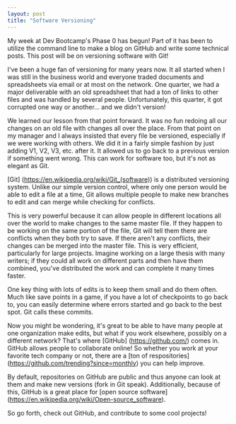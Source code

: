 ```yaml
---
layout: post
title: "Software Versioning"
---
```


My week at Dev Bootcamp's Phase 0 has begun! Part of it has been to utilize the command line to make a blog on GitHub and write some technical posts. This post will be on versioning software with Git!

I've been a huge fan of versioning for many years now. It all started when I was still in the business world and everyone traded documents and spreadsheets via email or at most on the network. One quarter, we had a major deliverable with an old spreadsheet that had a ton of links to other files and was handled by several people. Unfortunately, this quarter, it got corrupted one way or another... and we didn't version!

We learned our lesson from that point forward. It was no fun redoing all our changes on an old file with changes all over the place. From that point on my manager and I always insisted that every file be versioned, especially if we were working with others. We did it in a fairly simple fashion by just adding V1, V2, V3, etc. after it. It allowed us to go back to a previous version if something went wrong. This can work for software too, but it's not as elegant as Git.

[Git] (https://en.wikipedia.org/wiki/Git_(software)) is a distributed versioning system. Unlike our simple version control, where only one person would be able to edit a file at a time, Git allows multiple people to make new branches to edit and can merge while checking for conflicts.

This is very powerful because it can allow people in different locations all over the world to make changes to the same master file. If they happen to be working on the same portion of the file, Git will tell them there are conflicts when they both try to save. If there aren't any conflicts, their changes can be merged into the master file. This is very efficient, particularly for large projects. Imagine working on a large thesis with many writers; if they could all work on different parts and then have them combined, you've distributed the work and can complete it many times faster.

One key thing with lots of edits is to keep them small and do them often. Much like save points in a game, if you have a lot of checkpoints to go back to, you can easily determine where errors started and go back to the best spot. Git calls these commits.

Now you might be wondering, it's great to be able to have many people at one organization make edits, but what if you work elsewhere, possibly on a different network? That's where [GitHub] (https://github.com/) comes in. GitHub allows people to collaborate online! So whether you work at your favorite tech company or not, there are a [ton of respositories] (https://github.com/trending?since=monthly) you can help improve.

By default, repositories on GitHub are public and thus anyone can look at them and make new versions (fork in Git speak). Additionally, because of this, GitHub is a great place for [open source software] (https://en.wikipedia.org/wiki/Open-source_software).

So go forth, check out GitHub, and contribute to some cool projects!